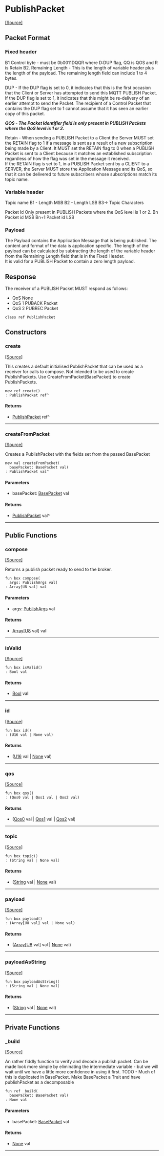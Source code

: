 # PublishPacket
<span class="source-link">[[Source]](src/mqtt-publisher/publishPacket.md#L-0-7)</span>

## Packet Format ##
### Fixed header ###
B1  Control byte - must be 0b0011DQQR where D:DUP flag, QQ is QOS and R is Retain
B2. Remaining Length - This is the length of variable header plus the length of 
the payload. The remaining length field can include 1 to 4 bytes.

DUP - If the DUP flag is set to 0, it indicates that this is the first occasion that
the Client or Server has attempted to send this MQTT PUBLISH Packet. If the DUP flag
is set to 1, it indicates that this might be re-delivery of an earlier attempt to
send the Packet. The recipient of a Control Packet that contains the DUP flag set to
1 cannot assume that it has seen an earlier copy of this packet.

***QOS - The Packet Identifier field is only present in PUBLISH Packets where the QoS
level is 1 or 2.***

Retain - When sending a PUBLISH Packet to a Client the Server MUST set the RETAIN flag
to 1 if a message is sent as a result of a new subscription being made by a Client. It
MUST set the RETAIN flag to 0 when a PUBLISH Packet is sent to a Client because it
matches an established subscription regardless of how the flag was set in the message
it received.  
If the RETAIN flag is set to 1, in a PUBLISH Packet sent by a CLIENT to a 
SERVER, the Server MUST store the Application Message and its QoS, so that it can
be delivered to future subscribers whose subscriptions match its topic name.

### Variable header ###
Topic name
B1 - Length MSB
B2 - Length LSB
B3-> Topic Characters

Packet Id
Only present in PUBLISH Packets where the QoS level is 1 or 2.
Bn    Packet id MSB
Bn+1  Packet id LSB 

### Payload ###
The Payload contains the Application Message that is being published. 
The content and format of the data is application specific. The length of the
payload can be calculated by subtracting the length of the variable header from
the Remaining Length field that is in the Fixed Header.  
It is valid for a PUBLISH Packet to contain a zero length payload.

## Response ##
The receiver of a PUBLISH Packet MUST respond as follows:
- QoS   None
- QoS 1 PUBACK Packet
- QoS 2 PUBREC Packet


```pony
class ref PublishPacket
```

## Constructors

### create
<span class="source-link">[[Source]](src/mqtt-publisher/publishPacket.md#L-0-67)</span>


This creates a default initialised PublishPacket that can be used as a receiver for calls to compose. Not intended
to be used to create PublishPackets. Use CreateFromPacket(BasePacket) to create PublishPackets.


```pony
new ref create()
: PublishPacket ref^
```

#### Returns

* [PublishPacket](mqtt-publisher-PublishPacket.md) ref^

---

### createFromPacket
<span class="source-link">[[Source]](src/mqtt-publisher/publishPacket.md#L-0-74)</span>


Creates a PublishPacket with the fields set from the passed BasePacket


```pony
new val createFromPacket(
  basePacket: BasePacket val)
: PublishPacket val^
```
#### Parameters

*   basePacket: [BasePacket](mqtt-utilities-BasePacket.md) val

#### Returns

* [PublishPacket](mqtt-publisher-PublishPacket.md) val^

---

## Public Functions

### compose
<span class="source-link">[[Source]](src/mqtt-publisher/publishPacket.md#L-0-161)</span>


Returns a publish packet ready to send to the broker. 


```pony
fun box compose(
  args: PublishArgs val)
: Array[U8 val] val
```
#### Parameters

*   args: [PublishArgs](mqtt-primitives-PublishArgs.md) val

#### Returns

* [Array](builtin-Array.md)\[[U8](builtin-U8.md) val\] val

---

### isValid
<span class="source-link">[[Source]](src/mqtt-publisher/publishPacket.md#L-0-196)</span>


```pony
fun box isValid()
: Bool val
```

#### Returns

* [Bool](builtin-Bool.md) val

---

### id
<span class="source-link">[[Source]](src/mqtt-publisher/publishPacket.md#L-0-201)</span>


```pony
fun box id()
: (U16 val | None val)
```

#### Returns

* ([U16](builtin-U16.md) val | [None](builtin-None.md) val)

---

### qos
<span class="source-link">[[Source]](src/mqtt-publisher/publishPacket.md#L-0-207)</span>


```pony
fun box qos()
: (Qos0 val | Qos1 val | Qos2 val)
```

#### Returns

* ([Qos0](mqtt-primitives-Qos0.md) val | [Qos1](mqtt-primitives-Qos1.md) val | [Qos2](mqtt-primitives-Qos2.md) val)

---

### topic
<span class="source-link">[[Source]](src/mqtt-publisher/publishPacket.md#L-0-212)</span>


```pony
fun box topic()
: (String val | None val)
```

#### Returns

* ([String](builtin-String.md) val | [None](builtin-None.md) val)

---

### payload
<span class="source-link">[[Source]](src/mqtt-publisher/publishPacket.md#L-0-220)</span>


```pony
fun box payload()
: (Array[U8 val] val | None val)
```

#### Returns

* ([Array](builtin-Array.md)\[[U8](builtin-U8.md) val\] val | [None](builtin-None.md) val)

---

### payloadAsString
<span class="source-link">[[Source]](src/mqtt-publisher/publishPacket.md#L-0-230)</span>


```pony
fun box payloadAsString()
: (String val | None val)
```

#### Returns

* ([String](builtin-String.md) val | [None](builtin-None.md) val)

---

## Private Functions

### _build
<span class="source-link">[[Source]](src/mqtt-publisher/publishPacket.md#L-0-81)</span>


An rather fiddly function to verify and decode a publish packet. Can be made
look more simple by eliminating the intermediate variable - but we will wait until
we have a little more confidence in using it first.
TODO - Much of this is duplicated in BasePacket. Make BasePacket a Trait and have
publishPacket as a decomposable


```pony
fun ref _build(
  basePacket: BasePacket val)
: None val
```
#### Parameters

*   basePacket: [BasePacket](mqtt-utilities-BasePacket.md) val

#### Returns

* [None](builtin-None.md) val

---

